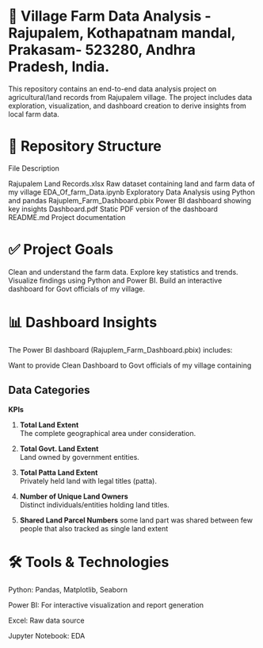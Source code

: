 # 🌾 Village Farm Data Analysis - Rajupalem, Kothapatnam mandal, Prakasam- 523280, Andhra Pradesh, India.
This repository contains an end-to-end data analysis project on agricultural/land records from Rajupalem village. The project includes data exploration, visualization, and dashboard creation to derive insights from local farm data.

# 📁 Repository Structure

File	Description

Rajupalem Land Records.xlsx	Raw dataset containing land and farm data of my village
EDA_Of_farm_Data.ipynb	Exploratory Data Analysis using Python and pandas
Rajuplem_Farm_Dashboard.pbix	Power BI dashboard showing key insights
Dashboard.pdf	Static PDF version of the dashboard
README.md	Project documentation


# ✅ Project Goals

Clean and understand the farm data.
Explore key statistics and trends.
Visualize findings using Python and Power BI.
Build an interactive dashboard for Govt officials of my village.


# 📊 Dashboard Insights

The Power BI dashboard (Rajuplem_Farm_Dashboard.pbix) includes:

Want to provide Clean Dashboard to Govt officials of my village containing

## Data Categories
**KPIs**
1. **Total Land Extent**  
   The complete geographical area under consideration.

2. **Total Govt. Land Extent**  
   Land owned by government entities.

3. **Total Patta Land Extent**  
   Privately held land with legal titles (patta).

4. **Number of Unique Land Owners**  
   Distinct individuals/entities holding land titles.
5. **Shared Land Parcel Numbers**
  some land part was shared between few people that also tracked as single land extent


# 🛠️ Tools & Technologies

Python: Pandas, Matplotlib, Seaborn

Power BI: For interactive visualization and report generation

Excel: Raw data source

Jupyter Notebook: EDA
